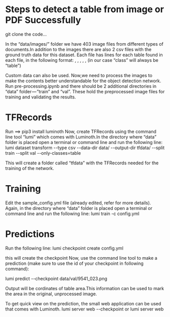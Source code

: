 # Steps to detect a table from image or PDF Successfully

git clone the code...

In the “data/images/” folder we have 403 image files from different types of documents.In addition to the images there are also 2 csv files with the ground truth data for this dataset. Each file has lines for each table found in each file, in the following format:
<filename>, <xmin>, <ymin>, <xmax>, <ymax>, <class> (in our case “class” will always be “table”)
    
Custom data can also be used.
Now,we need to process the images to make the contents better understandable for the object detection network. Run pre-processing.ipynb and there should be 2 additional directories in “data” folder — ”train” and “val”. These hold the preprocessed image files for training and validating the results.

# TFRecords

Run ==> pip3 install luminoth
Now, create TFRecords using the command line tool “lumi” which comes with Luminoth.In the directory where “data” folder is placed open a terminal or command line and run the following line:
lumi dataset transform --type csv --data-dir data/ --output-dir tfdata/ --split train --split val --only-classes=table

This will create a folder called “tfdata” with the TFRecords needed for the training of the network.
 
 
 # Training

Edit the sample_config.yml file (already edited, refer for more details). Again, in the directory where “data” folder is placed open a terminal or command line and run the following line:
lumi train -c config.yml

# Predictions

Run the following line:
lumi checkpoint create config.yml

this will create the checkpoint
Now, use the command line tool to make a prediction (make sure to use the id of your checkpoint in following command):

lumi predict --checkpoint <enter checkpoint-id here> data/val/9541_023.png
    
Output will be cordinates of table area.This information can be used to mark the area in the original, unprocessed image.

To get quick view on the prediction, the small web application can be used that comes with Luminoth.
lumi server web --checkpoint <enter checkpoint-id here>
or
lumi server web
